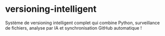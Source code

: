 # versioning-intelligent
Système de versioning intelligent complet qui combine Python, surveillance de fichiers, analyse par IA et synchronisation GitHub automatique !
